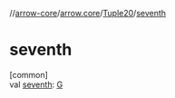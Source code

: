 //[arrow-core](../../../index.md)/[arrow.core](../index.md)/[Tuple20](index.md)/[seventh](seventh.md)

# seventh

[common]\
val [seventh](seventh.md): [G](index.md)
